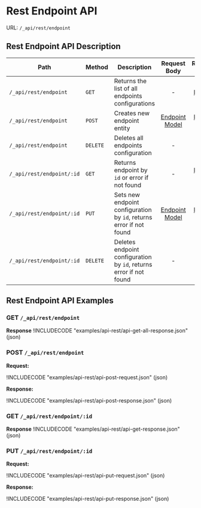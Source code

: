 # Rest Endpoint API

URL: `/_api/rest/endpoint`

## Rest Endpoint API Description

| Path                      | Method   | Description                                                         |                Request Body                 |                    Response Body                    | Success Status | Failed Status |
| ------------------------- | -------- | ------------------------------------------------------------------- | :-----------------------------------------: | :-------------------------------------------------: | :------------: | :-----------: |
| `/_api/rest/endpoint`     | `GET`    | Returns the list of all endpoints configurations                    |                      -                      | List of [Endpoint Model](#restendpointrequestmodel) |    **200**     |       -       |
| `/_api/rest/endpoint`     | `POST`   | Creates new endpoint entity                                         | [Endpoint Model](#restendpointrequestmodel) |     [Endpoint Model](#restendpointrequestmodel)     |    **201**     |       -       |
| `/_api/rest/endpoint`     | `DELETE` | Deletes all endpoints configuration                                 |                      -                      |                          -                          |    **204**     |       -       |
| `/_api/rest/endpoint/:id` | `GET`    | Returns endpoint by `id` or error if not found                      |                      -                      |     [Endpoint Model](#restendpointrequestmodel)     |    **200**     |    **404**    |
| `/_api/rest/endpoint/:id` | `PUT`    | Sets new endpoint configuration by `id`, returns error if not found | [Endpoint Model](#restendpointrequestmodel) |     [Endpoint Model](#restendpointrequestmodel)     |    **200**     |    **404**    |
| `/_api/rest/endpoint/:id` | `DELETE` | Deletes endpoint configuration by `id`, returns error if not found  |                      -                      |                          -                          |    **204**     |    **404**    |

## Rest Endpoint API Examples

### GET `/_api/rest/endpoint`

**Response**
!INCLUDECODE "examples/api-rest/api-get-all-response.json" (json)

### POST `/_api/rest/endpoint`

**Request:**

!INCLUDECODE "examples/api-rest/api-post-request.json" (json)

**Response:**

!INCLUDECODE "examples/api-rest/api-post-response.json" (json)

### GET `/_api/rest/endpoint/:id`

**Response**
!INCLUDECODE "examples/api-rest/api-get-response.json" (json)

### PUT `/_api/rest/endpoint/:id`

**Request:**

!INCLUDECODE "examples/api-rest/api-put-request.json" (json)

**Response:**

!INCLUDECODE "examples/api-rest/api-put-response.json" (json)
